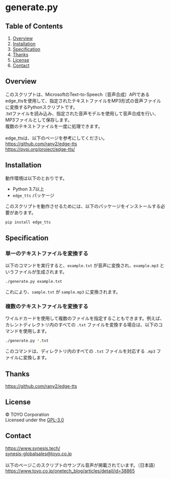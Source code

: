 # generate.py

## Table of Contents

1. [Overview](#overview)
2. [Installation](#installation)
3. [Specification](#specification)
4. [Thanks](#thanks)
5. [License](#license)
6. [Contact](#contact)

## Overview  
このスクリプトは、MicrosoftのText-to-Speech（音声合成）APIであるedge_ttsを使用して、指定されたテキストファイルをMP3形式の音声ファイルに変換するPythonスクリプトです。  
.txtファイルを読み込み、指定された音声モデルを使用して音声合成を行い、MP3ファイルとして保存します。  
複数のテキストファイルを一度に処理できます。  
<br>
edge_ttsは、以下のページを参考にしてください。  
https://github.com/rany2/edge-tts  
https://pypi.org/project/edge-tts/ 

##  Installation  
動作環境は以下のとおりです。  
- Python 3.7以上
- `edge_tts` パッケージ
  
このスクリプトを動作させるためには、以下のパッケージをインストールする必要があります。
```bash
pip install edge_tts
```

## Specification

### 単一のテキストファイルを変換する
以下のコマンドを実行すると、`example.txt` が音声に変換され、`example.mp3` というファイルが生成されます。
```bash
./generate.py example.txt
```
これにより、`sample.txt` が `sample.mp3` に変換されます。

### 複数のテキストファイルを変換する
ワイルドカードを使用して複数のファイルを指定することもできます。例えば、カレントディレクトリ内のすべての `.txt` ファイルを変換する場合は、以下のコマンドを使用します。
```bash
./generate.py *.txt
```
このコマンドは、ディレクトリ内のすべての `.txt` ファイルを対応する `.mp3` ファイルに変換します。

## Thanks
https://github.com/rany2/edge-tts

## License  
© TOYO Corporation  
Licensed under the [GPL-3.0](https://github.com/synesis-toyo/generate?tab=GPL-3.0-1-ov-file)

## Contact
https://www.synesis.tech/  
[synesis-globalsales@toyo.co.jp](<mailto:synesis-globalsales@toyo.co.jp>)  
<br>
以下のページこのスクリプトのサンプル音声が掲載されています。（日本語）  
https://www.toyo.co.jp/onetech_blog/articles/detail/id=38865
